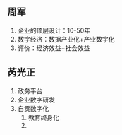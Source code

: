 ## 周军
1. 企业的顶层设计：10-50年
2. 数字经济：数据产业化+产业数字化
3. 评价：经济效益+社会效益 

## 芮光正
1. 政务平台
2. 企业数字研发
3. 自贡数字化
	1. 教育终身化
	2. 
